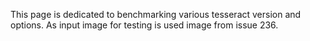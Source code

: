 This page is dedicated to benchmarking various tesseract version and options.
As input image for testing is used image from issue 236.
